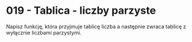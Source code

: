 # 019 - Tablica - liczby parzyste

Napisz funkcję, która przyjmuje tablicę liczba a następnie zwraca tablicę z wyłącznie liczbami
parzystymi.
